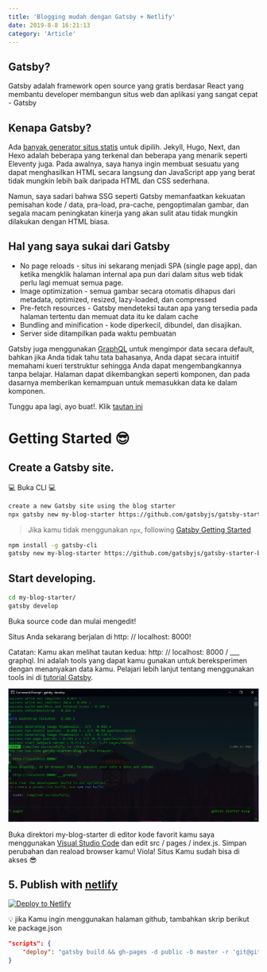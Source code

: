 ```yaml
---
title: 'Blogging mudah dengan Gatsby + Netlify'
date: 2019-8-8 16:21:13
category: 'Article'
---
```


## Gatsby?

Gatsby adalah framework open source yang gratis berdasar React yang membantu developer membangun situs web dan aplikasi yang sangat cepat - Gatsby 

## Kenapa Gatsby?

Ada [banyak generator situs statis](https://www.staticgen.com/) untuk dipilih. Jekyll, Hugo, Next, dan Hexo adalah beberapa yang terkenal dan beberapa yang menarik seperti Eleventy juga. Pada awalnya, saya hanya ingin membuat sesuatu yang dapat menghasilkan HTML secara langsung dan JavaScript app yang berat tidak mungkin lebih baik daripada HTML dan CSS sederhana.

Namun, saya sadari bahwa SSG seperti Gatsby memanfaatkan kekuatan pemisahan kode / data, pra-load, pra-cache, pengoptimalan gambar, dan segala macam peningkatan kinerja yang akan sulit atau tidak mungkin dilakukan dengan HTML biasa.

## Hal yang saya sukai dari Gatsby

- No page reloads  - situs ini sekarang menjadi SPA (single page app), dan ketika mengklik halaman internal apa pun dari dalam situs web tidak perlu lagi memuat semua page.
- Image optimization - semua gambar secara otomatis dihapus dari metadata, optimized, resized, lazy-loaded, dan compressed
- Pre-fetch resources - Gatsby mendeteksi tautan apa yang tersedia pada halaman tertentu dan memuat data itu ke dalam cache
- Bundling and minification - kode diperkecil, dibundel, dan disajikan.
- Server side ditampilkan pada waktu pembuatan

Gatsby juga menggunakan [GraphQL](https://graphql.org/) untuk mengimpor data secara default, bahkan jika Anda tidak tahu tata bahasanya, Anda dapat secara intuitif memahami kueri terstruktur sehingga Anda dapat mengembangkannya tanpa belajar. Halaman dapat dikembangkan seperti komponen, dan pada dasarnya memberikan kemampuan untuk memasukkan data ke dalam komponen.

Tunggu apa lagi, ayo buat!. Klik [tautan ini](https://www.gatsbyjs.org/starters/?v=2)

# Getting Started 😎

##  Create a Gatsby site.

💻 Buka CLI 💻

```sh
create a new Gatsby site using the blog starter
npx gatsby new my-blog-starter https://github.com/gatsbyjs/gatsby-starter-blog
```

> Jika kamu tidak menggunakan `npx`, following [Gatsby Getting Started](https://www.gatsbyjs.org/docs/quick-start)

```sh
npm install -g gatsby-cli
gatsby new my-blog-starter https://github.com/gatsbyjs/gatsby-starter-blog
```

##  Start developing.

```sh
cd my-blog-starter/
gatsby develop
```

Buka source code dan mulai mengedit!

Situs Anda sekarang berjalan di http: // localhost: 8000!

Catatan: Kamu akan melihat tautan kedua: http: // localhost: 8000 / ___ graphql. Ini adalah tools yang dapat kamu gunakan untuk bereksperimen dengan menanyakan data kamu. Pelajari lebih lanjut tentang menggunakan tools ini di [tutorial Gatsby](https://www.gatsbyjs.org/tutorial/part-five/#introducing-graphiql).

![](./images/image.png)

Buka direktori my-blog-starter di editor kode favorit kamu saya menggunakan [Visual Studio Code](https://code.visualstudio.com/) dan edit src / pages / index.js. Simpan perubahan dan reaload browser kamu! Viola! Situs Kamu sudah bisa di akses 😎

## 5. Publish with [netlify](https://netlify.com)

[![Deploy to Netlify](https://www.netlify.com/img/deploy/button.svg)](https://app.netlify.com/start/deploy?repository=https://github.com/gatsbyjs/gatsby-starter-blog)

:bulb: jika Kamu ingin menggunakan halaman github, tambahkan skrip berikut ke package.json

```json
"scripts": {
    "deploy": "gatsby build && gh-pages -d public -b master -r 'git@github.com:${your github id}/${github page name}.github.io.git'"
}
```

